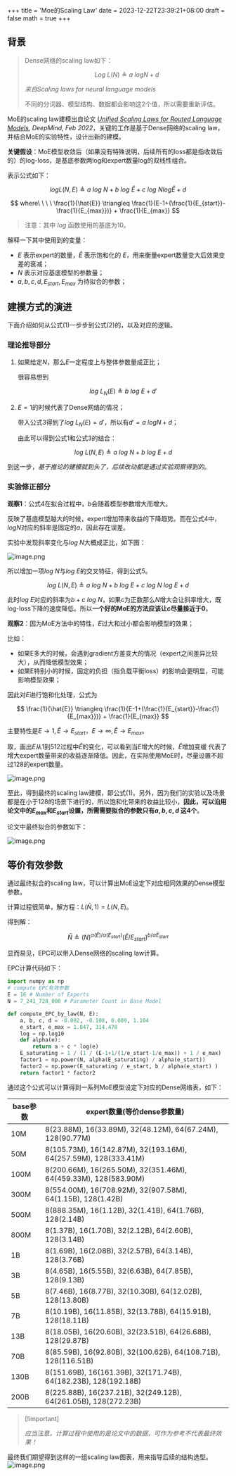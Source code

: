 +++
title = 'Moe的Scaling Law'
date = 2023-12-22T23:39:21+08:00
draft = false
math = true
+++

## 背景

> Dense网络的scaling law如下：
>
> $$
> Log\ \mathit{L}(N) \triangleq a\ log \mathit N + d \tag{1}
> $$
>
> *来自Scaling laws for neural language models*
>
> 不同的分词器、模型结构、数据都会影响这2个值，所以需要重新评估。

MoE的scaling law建模出自论文 *[Unified Scaling Laws for Routed Language Models](http://arxiv.org/abs/2202.01169), DeepMind, Feb 2022*，关键的工作是基于Dense网络的scaling law，并结合MoE的实验特性，设计出新的建模。

**关键假设**：MoE模型收敛后（如果没有特殊说明，后续所有的loss都是指收敛后的）的log-loss，是基底参数两log和expert数量log的双线性组合。

表示公式如下：

$$
log L(N, E)\triangleq a\ log\ N + b\ log\ \hat{E} + c\ log\ N log \hat{E} + d \tag{2}
$$

$$
where\ \ \ \ \frac{1}{\hat{E}} \triangleq \frac{1}{E-1+(\frac{1}{E_{start}}-\frac{1}{E_{max}})} + \frac{1}{E_{max}}
$$

> 注意：其中 $log$ 函数使用的基底为10。

解释一下其中使用到的变量：

*   $E$ 表示expert的数量，$\hat{E}$ 表示饱和化的 $E$，用来衡量expert数量变大后效果变差的衰减；
*   $N$ 表示对应基底模型的参数量；
*   $a,b,c,d,E_{start},E_{max}$ 为待拟合的参数；

## 建模方式的演进

下面介绍如何从公式(1)一步步到公式(2)的，以及对应的逻辑。

### 理论推导部分

1.  如果给定$N$，那么$E$一定程度上与整体参数量成正比；

    很容易想到

    $$
    log\ L_N(E)\triangleq b\ log\ E + d' \tag{3}
    $$

2.  $E=1$的时候代表了Dense网络的情况；

    带入公式3得到了$log\ L_N(E)= d'$，所以有$d'=a\ log \mathit N + d$；

    由此可以得到公式1和公式3的结合：

    $$
    log\ L(N,E)\triangleq a\ log\ N + b\ log\ E + d \tag{4}
    $$

到这一步，*基于推论的建模就到头了，后续改动都是通过实验观察得到的*。

### 实验修正部分

**观察1**：公式4在拟合过程中，$b$会随着模型参数增大而增大。

反映了基底模型越大的时候，expert增加带来收益的下降趋势。而在公式4中，$log N$对应的斜率是固定的$a$，因此存在误差。

实验中发现斜率变化与$log\ N$大概成正比，如下图：

![image.png](https://raw.githubusercontent.com/dawson-chen/picgo-repo/master/82e375f3d4d0464580f46a83fee8cb55%7Etplv-k3u1fbpfcp-jj-mark%3A0%3A0%3A0%3A0%3Aq75.png)


所以增加一项$log\ N$与$log\ E$的交叉特征，得到公式5。

$$
log\ L(N,E)\triangleq a\ log\ N + b\ log\ E + c\ log\ N\ log\ E + d \tag{5}
$$

此时$log\ E$对应的斜率为$b+c\ log\ N$，如果c为正数那么$N$增大会让斜率增大，既log-loss下降的速度降低。所以**一个好的MoE的方法应该让$c$尽量接近于0**。

**观察2**：因为MoE方法中的特性，$E$过大和过小都会影响模型的效果；

比如：

*   如果E多大的时候，会遇到gradient方差变大的情况（expert之间差异比较大），从而降低模型效果；
*   如果E特别小的时候，固定的负担（指负载平衡loss）的影响会更明显，可能影响模型效果；

因此对$E$进行饱和化处理，公式为

$$
\frac{1}{\hat{E}} \triangleq \frac{1}{E-1+(\frac{1}{E_{start}}-\frac{1}{E_{max}})} + \frac{1}{E_{max}}
$$

主要特性是$E\to1, \hat{E}\to E_{start}$，$E\to \infty, \hat{E}\to E_{max}$。

取，画出$E$从1到512过程中$\hat{E}$的变化，可以看到当$E$增大的时候，$\hat{E}$增加变缓 代表了增大expert数量带来的收益逐渐降低。因此，在实际使用MoE时，尽量设置不超过128的expert数量。


![image.png](https://raw.githubusercontent.com/dawson-chen/picgo-repo/master/f767228a691246a1ba332ed9209b5ff5%7Etplv-k3u1fbpfcp-jj-mark%3A0%3A0%3A0%3A0%3Aq75.png)

至此，得到最终的scaling law建模，即公式(1)。另外，因为我们的实验以及场景都是在小于128的场景下进行的，所以饱和化带来的收益比较小，**因此，可以沿用论文中的$E_{max}$和$E_{start}$设置，所需需要拟合的参数只有$a,b,c,d$ 这4个**。

论文中最终拟合的参数如下：


![image.png](https://raw.githubusercontent.com/dawson-chen/picgo-repo/master/d43dfe3a849a4d0e9b0919453cc85b3f%7Etplv-k3u1fbpfcp-jj-mark%3A0%3A0%3A0%3A0%3Aq75-20240424164718056.png)

## 等价有效参数

通过最终拟合的scaling law，可以计算出MoE设定下对应相同效果的Dense模型参数。

计算过程很简单，解方程：$L(\bar{N}, 1)=L(N, E)$。

得到解：

$$
\bar N \triangleq (N)^{\alpha(\hat{E})/\alpha(E_{start})} (\hat{E}/E_{start})^{b/\alpha{E_{start}}}
$$

显而易见，EPC可以带入Dense网络的scaling law计算。

EPC计算代码如下：

```python
import numpy as np
# compute EPC有效参数
E = 16 # Number of Experts
N = 7_241_728_000 # Parameter Count in Base Model

def compute_EPC_by_law(N, E):
    a, b, c, d = -0.082, -0.108, 0.009, 1.104
    e_start, e_max = 1.847, 314.478
    log = np.log10
    def alpha(e):
        return a + c * log(e)
    E_saturating = 1 / (1 / (E-1+1/(1/e_start-1/e_max)) + 1 / e_max)
    factor1 = np.power(N, alpha(E_saturating) / alpha(e_start))
    factor2 = np.power(E_saturating / e_start, b / alpha(e_start) )
    return factor1 * factor2 
```

通过这个公式可以计算得到一系列MoE模型设定下对应的Dense网络表，如下：

| base参数 | expert数量(等价dense参数量)                                            |
| ------ | --------------------------------------------------------------- |
| 10M    | 8(23.88M), 16(33.89M), 32(48.12M), 64(67.24M), 128(90.77M)      |
| 50M    | 8(105.73M), 16(142.87M), 32(193.16M), 64(257.59M), 128(333.41M) |
| 100M   | 8(200.66M), 16(265.50M), 32(351.46M), 64(459.33M), 128(583.90M) |
| 300M   | 8(554.00M), 16(708.92M), 32(907.58M), 64(1.15B), 128(1.42B)     |
| 500M   | 8(888.35M), 16(1.12B), 32(1.41B), 64(1.76B), 128(2.14B)         |
| 800M   | 8(1.37B), 16(1.70B), 32(2.12B), 64(2.60B), 128(3.14B)           |
| 1B     | 8(1.69B), 16(2.08B), 32(2.57B), 64(3.14B), 128(3.76B)           |
| 3B     | 8(4.65B), 16(5.55B), 32(6.63B), 64(7.85B), 128(9.13B)           |
| 5B     | 8(7.46B), 16(8.77B), 32(10.30B), 64(12.02B), 128(13.80B)        |
| 7B     | 8(10.19B), 16(11.85B), 32(13.78B), 64(15.91B), 128(18.11B)      |
| 13B    | 8(18.05B), 16(20.60B), 32(23.51B), 64(26.68B), 128(29.87B)      |
| 70B    | 8(85.59B), 16(92.80B), 32(100.62B), 64(108.71B), 128(116.51B)   |
| 130B   | 8(151.69B), 16(161.39B), 32(171.74B), 64(182.23B), 128(192.18B) |
| 200B   | 8(225.88B), 16(237.21B), 32(249.12B), 64(261.05B), 128(272.23B) |

> \[!important]
>
> *应当注意，计算过程中使用的是论文中的数据，可作为参考不代表最终效果！*

最终我们期望得到这样的一组scaling law图表，用来指导后续的结构选型。
![image.png](https://raw.githubusercontent.com/dawson-chen/picgo-repo/master/9117a4bce3d3488589c7380da05ac0cd%7Etplv-k3u1fbpfcp-jj-mark%3A0%3A0%3A0%3A0%3Aq75.png)